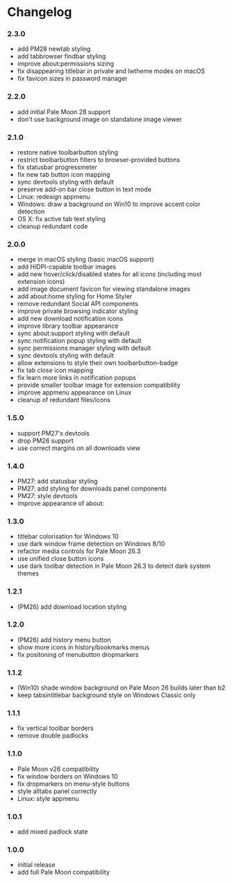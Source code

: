# Changelog

### 2.3.0
- add PM28 newtab styling
- add tabbrowser findbar styling
- improve about:permissions sizing
- fix disappearing titlebar in private and lwtheme modes on macOS
- fix favicon sizes in password manager

### 2.2.0
- add initial Pale Moon 28 support
- don't use background image on standalone image viewer

### 2.1.0
- restore native toolbarbutton styling
- restrict toolbarbutton filters to browser-provided buttons
- fix statusbar progressmeter
- fix new tab button icon mapping
- sync devtools styling with default
- preserve add-on bar close button in text mode
- Linux: redesign appmenu
- Windows: draw a background on Win10 to improve accent color detection
- OS X: fix active tab text styling
- cleanup redundant code

### 2.0.0
- merge in macOS styling (basic macOS support)
- add HiDPI-capable toolbar images
- add new hover/click/disabled states for all icons (including most extension icons)
- add image document favicon for viewing standalone images
- add about:home styling for Home Styler
- remove redundant Social API components
- improve private browsing indicator styling
- add new download notification icons
- improve library toolbar appearance
- sync about:support styling with default
- sync notification popup styling with default
- sync permissions manager styling with default
- sync devtools styling with default
- allow extensions to style their own toolbarbutton-badge
- fix tab close icon mapping
- fix learn more links in notification popups
- provide smaller toolbar image for extension compatibility
- improve appmenu appearance on Linux
- cleanup of redundant files/icons

### 1.5.0
- support PM27's devtools
- drop PM26 support
- use correct margins on all downloads view

### 1.4.0
- PM27: add statusbar styling
- PM27: add styling for downloads panel components
- PM27: style devtools
- improve appearance of about:

### 1.3.0
- titlebar colorisation for Windows 10
- use dark window frame detection on Windows 8/10
- refactor media controls for Pale Moon 26.3
- use unified close button icons
- use dark toolbar detection in Pale Moon 26.3 to detect dark system themes

### 1.2.1
- (PM26) add download location styling

### 1.2.0
- (PM26) add history menu button
- show more icons in history/bookmarks menus
- fix positoning of menubutton dropmarkers

### 1.1.2
- (Win10) shade window background on Pale Moon 26 builds later than b2
- keep tabsintitlebar background style on Windows Classic only

### 1.1.1
- fix vertical toolbar borders
- remove double padlocks

### 1.1.0
- Pale Moon v26 compatibility
- fix window borders on Windows 10
- fix dropmarkers on menu-style buttons
- style alltabs panel correctly
- Linux: style appmenu

### 1.0.1
- add mixed padlock state

### 1.0.0
- initial release
- add full Pale Moon compatibility